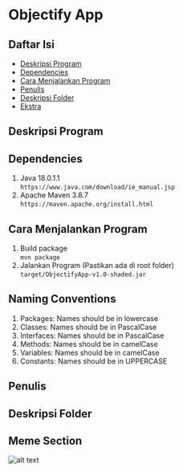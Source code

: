 <h1> <b> Objectify App </b> </h1>

## **Daftar Isi**
* [Deskripsi Program](#deskripsi-program)
* [Dependencies](#dependencies)
* [Cara Menjalankan Program](#cara-menjalankan-program)
* [Penulis](#penulis)
* [Deskripsi Folder](#deskripsi-folder)
* [Ekstra](#meme-section)

## **Deskripsi Program**

## **Dependencies**
1. Java 18.0.1.1 <br>
   `https://www.java.com/download/ie_manual.jsp`
2. Apache Maven 3.8.7 <br>
    `https://maven.apache.org/install.html`

## **Cara Menjalankan Program**
1. Build package <br>
    `mvn package`
2. Jalankan Program (Pastikan ada di root folder) <br>
    `target/ObjectifyApp-v1.0-shaded.jar`

## **Naming Conventions**
1. Packages: Names should be in lowercase
2. Classes: Names should be in PascalCase
3. Interfaces: Names should be in PascalCase
4. Methods: Names should be in camelCase
5. Variables: Names should be in camelCase
6. Constants: Names should be in UPPERCASE

## **Penulis**

## **Deskripsi Folder**

## **Meme Section**
![alt text](https://res.cloudinary.com/practicaldev/image/fetch/s--pxxN7gvW--/c_limit%2Cf_auto%2Cfl_progressive%2Cq_auto%2Cw_880/https://dev-to-uploads.s3.amazonaws.com/uploads/articles/rhmldpyrr2nwrmmcxo7k.png)
